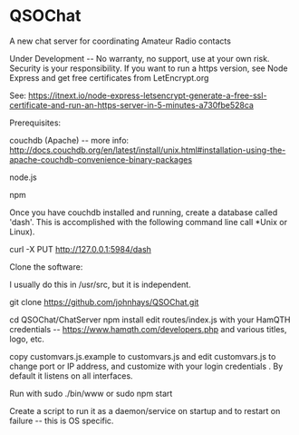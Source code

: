 # QSOChat
A new chat server for coordinating Amateur Radio contacts

Under Development -- No warranty, no support, use at your own risk.  Security is your responsibility. If you want to run a https version, see Node Express and get free certificates from LetEncrypt.org

See: https://itnext.io/node-express-letsencrypt-generate-a-free-ssl-certificate-and-run-an-https-server-in-5-minutes-a730fbe528ca

Prerequisites:

couchdb (Apache) -- more info:
http://docs.couchdb.org/en/latest/install/unix.html#installation-using-the-apache-couchdb-convenience-binary-packages

node.js

npm

Once you have couchdb installed and running, create a database called 'dash'. This is accomplished with the following command line call *Unix or Linux). 

curl -X PUT http://127.0.0.1:5984/dash

Clone the software:

I usually do this in /usr/src, but it is independent.

git clone https://github.com/johnhays/QSOChat.git

cd QSOChat/ChatServer
npm install
edit routes/index.js with your HamQTH credentials -- https://www.hamqth.com/developers.php and various titles, logo, etc.

copy customvars.js.example to customvars.js and edit customvars.js to change port or IP address, and customize with your login credentials .  By default it listens on all interfaces.

Run with sudo ./bin/www or sudo npm start



Create a script to run it as a daemon/service on startup and to restart on failure -- this is OS specific.
